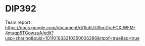 # DIP392

Team report : https://docs.google.com/document/d/1IuhUURonDrcFCXtWFM-4muqp5TGowzuA/edit?usp=sharing&ouid=101101633210350036286&rtpof=true&sd=true
